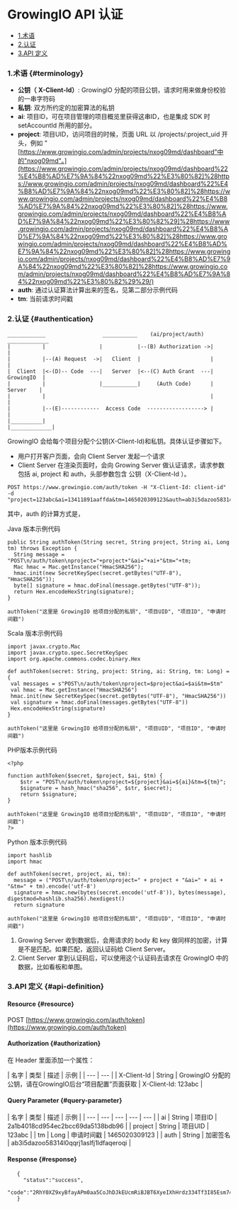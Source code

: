 # GrowingIO API 认证

* [1.术语](authentication.md#terminology)
* [2.认证](authentication.md#authentication)
* [3.API 定义](authentication.md#api-definition)

### 1.术语 {#terminology}

* **公钥（** **X-Client-Id）**: GrowingIO 分配的项目公钥，请求时用来做身份校验的一串字符码
* **私钥**: 双方所约定的加密算法的私钥
* **ai**: 项目ID，可在项目管理的项目概览里获得这串ID，也是集成 SDK 时 setAccountId 所用的部分。
* **project**: 项目UID，访问项目的时候，页面 URL 以 /projects/:project\_uid 开头，例如 "[https://www.growingio.com/admin/projects/nxog09md/dashboard"中的"nxog09md"。](https://www.growingio.com/admin/projects/nxog09md/dashboard%22%E4%B8%AD%E7%9A%84%22nxog09md%22%E3%80%82]%28https://www.growingio.com/admin/projects/nxog09md/dashboard%22%E4%B8%AD%E7%9A%84%22nxog09md%22%E3%80%82]%28https://www.growingio.com/admin/projects/nxog09md/dashboard%22%E4%B8%AD%E7%9A%84%22nxog09md%22%E3%80%82]%28https://www.growingio.com/admin/projects/nxog09md/dashboard%22%E4%B8%AD%E7%9A%84%22nxog09md%22%E3%80%82%29]%28https://www.growingio.com/admin/projects/nxog09md/dashboard%22%E4%B8%AD%E7%9A%84%22nxog09md%22%E3%80%82]%28https://www.growingio.com/admin/projects/nxog09md/dashboard%22%E4%B8%AD%E7%9A%84%22nxog09md%22%E3%80%82]%28https://www.growingio.com/admin/projects/nxog09md/dashboard%22%E4%B8%AD%E7%9A%84%22nxog09md%22%E3%80%82]%28https://www.growingio.com/admin/projects/nxog09md/dashboard%22%E4%B8%AD%E7%9A%84%22nxog09md%22%E3%80%82%29%29/)
* **auth**: 通过认证算法计算出来的签名，见第二部分示例代码
* **tm**: 当前请求时间戳

### 2.认证 {#authentication}

```text
____________                  ___________    (ai/project/auth)   _____________
|          |                 |           |--(B) Authorization ->|             |
|          |--(A) Request  ->|   Client  |                      |             |
|  Client  |<-(D)-- Code  ---|   Server  |<--(C) Auth Grant  ---|  GrowingIO  |
|          |                 |___________|     (Auth Code)      |   Server    |
|          |                                                    |             |
|          |--(E)------------  Access Code  ------------------> |             |
|__________|                                                    |_____________|
```

GrowingIO 会给每个项目分配个公钥\(X-Client-Id\)和私钥。具体认证步骤如下。

* 用户打开客户页面，会向 Client Server 发起一个请求
* Client Server 在渲染页面时，会向 Growing Server 做认证请求，请求参数包括 ai, project 和 auth，头部参数包含 公钥（X-Client-Id ）。

```text
POST https://www.growingio.com/auth/token -H "X-Client-Id: client-id" -d "project=123abc&ai=13411891aaffda&tm=1465020309123&auth=ab3i5dazoo58314l0qqrj1aslfj1ldfaqeroqi"
```

其中，auth 的计算方式是，

Java 版本示例代码

```text
public String authToken(String secret, String project, String ai, Long tm) throws Exception {
  String message = "POST\n/auth/token\nproject="+project+"&ai="+ai+"&tm="+tm;
  Mac hmac = Mac.getInstance("HmacSHA256");
  hmac.init(new SecretKeySpec(secret.getBytes("UTF-8"), "HmacSHA256"));
  byte[] signature = hmac.doFinal(message.getBytes("UTF-8"));
  return Hex.encodeHexString(signature);
}

authToken("这里是 GrowingIO 给项目分配的私钥", "项目UID", "项目ID", "申请时间戳")
```

Scala 版本示例代码

```text
import javax.crypto.Mac
import javax.crypto.spec.SecretKeySpec
import org.apache.commons.codec.binary.Hex

def authToken(secret: String, project: String, ai: String, tm: Long) = {
 val messages = s"POST\n/auth/token\nproject=$project&ai=$ai&tm=$tm"
 val hmac = Mac.getInstance("HmacSHA256")
 hmac.init(new SecretKeySpec(secret.getBytes("UTF-8"), "HmacSHA256"))
 val signature = hmac.doFinal(messages.getBytes("UTF-8"))
 Hex.encodeHexString(signature)
}

authToken("这里是 GrowingIO 给项目分配的私钥", "项目UID", "项目ID", "申请时间戳")
```

PHP版本示例代码

```text
<?php

function authToken($secret, $project, $ai, $tm) {
    $str = "POST\n/auth/token\nproject=${project}&ai=${ai}&tm=${tm}";
    $signature = hash_hmac("sha256", $str, $secret);
    return $signature;
}

authToken("这里是 GrowingIO 给项目分配的私钥", "项目UID", "项目ID", "申请时间戳")
?>
```

Python 版本示例代码

```text
import hashlib
import hmac

def authToken(secret, project, ai, tm):
  message = ("POST\n/auth/token\nproject=" + project + "&ai=" + ai + "&tm=" + tm).encode('utf-8')
  signature = hmac.new(bytes(secret.encode('utf-8')), bytes(message), digestmod=hashlib.sha256).hexdigest()
  return signature

authToken("这里是 GrowingIO 给项目分配的私钥", "项目UID", "项目ID", "申请时间戳")
```

1. Growing Server 收到数据后，会用请求的 body 和 key 做同样的加密，计算是不是匹配。如果匹配，返回认证码给 Client Server。
2. Client Server 拿到认证码后，可以使用这个认证码去请求在 GrowingIO 中的数据，比如看板和单图。

### 3.API 定义 {#api-definition}

#### Resource {#resource}

POST [https://www.growingio.com/auth/token](https://www.growingio.com/auth/token)

#### Authorization {#authorization}

在 Header 里面添加一个属性：

| 名字 | 类型 | 描述 | 示例 |
| --- | --- |
| X-Client-Id | String | GrowingIO 分配的公钥，请在GrowingIO后台“项目配置”页面获取 | X-Client-Id: 123abc |

#### Query Parameter {#query-parameter}

| 名字 | 类型 | 描述 | 示例 |
| --- | --- | --- | --- | --- |
| ai | String | 项目ID | 2a1b4018cd954ec2bcc69da5138bdb96 |
| project | String | 项目UID | 123abc |
| tm | Long | 申请时间戳 | 1465020309123 |
| auth | String | 加密签名 | ab3i5dazoo58314l0qqrj1aslfj1ldfaqeroqi |

#### Response {#response}

```text
   {
     "status":"success",
     "code":"2RhY0XZ9xyBfayAPm0aa5CoJhDJkEUcmRiBJBT6XyeIXhHrdz334Tf3I85Esm74Q"
   }
```

